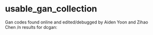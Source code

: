 # usable_gan_collection
Gan codes found online and edited/debugged by Aiden Yoon and Zihao Chen /n
results for dcgan: 
